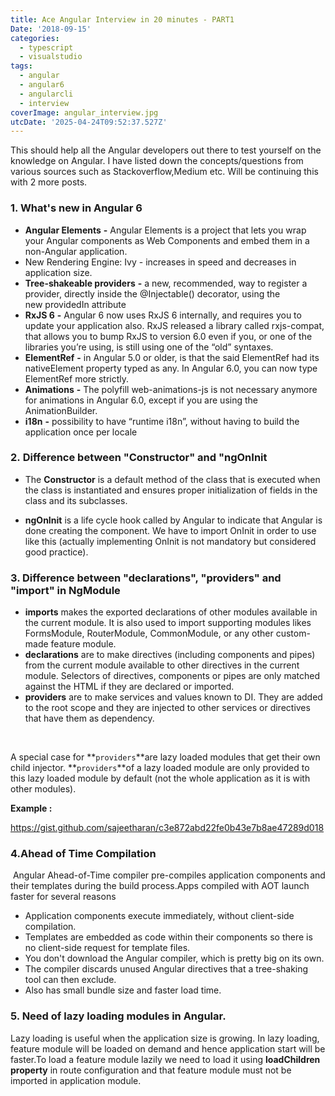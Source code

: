 ```yaml
---
title: Ace Angular Interview in 20 minutes - PART1
Date: '2018-09-15'
categories:
  - typescript
  - visualstudio
tags:
  - angular
  - angular6
  - angularcli
  - interview
coverImage: angular_interview.jpg
utcDate: '2025-04-24T09:52:37.527Z'
---
```


This should help all the Angular developers out there to test yourself on the knowledge on Angular. I have listed down the concepts/questions from various sources such as Stackoverflow,Medium etc. Will be continuing this with 2 more posts.

### **1\. What's new in Angular 6**

- **Angular Elements** **-** Angular Elements is a project that lets you wrap your Angular components as Web Components and embed them in a non-Angular application.
- New Rendering Engine: Ivy - increases in speed and decreases in application size.
- **Tree-shakeable providers** **-** a new, recommended, way to register a provider, directly inside the @Injectable() decorator, using the new providedIn attribute
- **RxJS 6** **-** Angular 6 now uses RxJS 6 internally, and requires you to update your application also. RxJS released a library called rxjs-compat, that allows you to bump RxJS to version 6.0 even if you, or one of the libraries you’re using, is still using one of the “old” syntaxes.
- **ElementRef** **-** in Angular 5.0 or older, is that the said ElementRef had its nativeElement property typed as any. In Angular 6.0, you can now type ElementRef more strictly.
- **Animations** **-** The polyfill web-animations-js is not necessary anymore for animations in Angular 6.0, except if you are using the AnimationBuilder.
- **i18n** **-** possibility to have “runtime i18n”, without having to build the application once per locale

### **2.** **Difference between "Constructor" and "ngOnInit**

- The **Constructor** is a default method of the class that is executed when the class is instantiated and ensures proper initialization of fields in the class and its subclasses.

- **ngOnInit** is a life cycle hook called by Angular to indicate that Angular is done creating the component. We have to import OnInit in order to use like this (actually implementing OnInit is not mandatory but considered good practice).

### **3\. Difference between "declarations", "providers" and "import" in NgModule**

- **imports** makes the exported declarations of other modules available in the current module. It is also used to import supporting modules likes FormsModule, RouterModule, CommonModule, or any other custom-made feature module.
- **declarations** are to make directives (including components and pipes) from the current module available to other directives in the current module. Selectors of directives, components or pipes are only matched against the HTML if they are declared or imported.
- **providers** are to make services and values known to DI. They are added to the root scope and they are injected to other services or directives that have them as dependency.

 

A special case for **`providers`**are lazy loaded modules that get their own child injector. **`providers`**of a lazy loaded module are only provided to this lazy loaded module by default (not the whole application as it is with other modules).

**Example :** 

https://gist.github.com/sajeetharan/c3e872abd22fe0b43e7b8ae47289d018

### 4.Ahead of Time Compilation

 Angular Ahead-of-Time compiler pre-compiles application components and their templates during the build process.Apps compiled with AOT launch faster for several reasons

- Application components execute immediately, without client-side compilation.
- Templates are embedded as code within their components so there is no client-side request for template files.
- You don't download the Angular compiler, which is pretty big on its own.
- The compiler discards unused Angular directives that a tree-shaking tool can then exclude.
- Also has small bundle size and faster load time.

### **5\. Need of lazy loading modules in Angular.**

Lazy loading is useful when the application size is growing. In lazy loading, feature module will be loaded on demand and hence application start will be faster.To load a feature module lazily we need to load it using **loadChildren property** in route configuration and that feature module must not be imported in application module.
